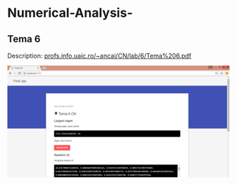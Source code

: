# Numerical-Analysis-


## Tema 6

Description: [profs.info.uaic.ro/~ancai/CN/lab/6/Tema%206.pdf](https://profs.info.uaic.ro/~ancai/CN/lab/6/Tema%206.pdf)  

![screen](screen.png)
